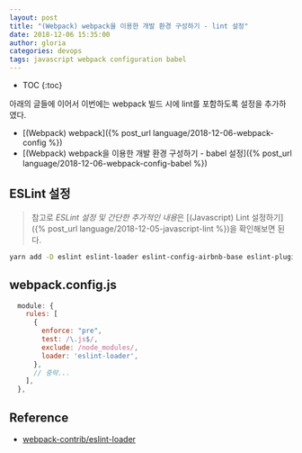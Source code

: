 ```yaml
---
layout: post
title: "(Webpack) webpack을 이용한 개발 환경 구성하기 - lint 설정"
date: 2018-12-06 15:35:00
author: gloria
categories: devops
tags: javascript webpack configuration babel
---
```


* TOC
{:toc}

아래의 글들에 이어서 이번에는 webpack 빌드 시에 lint를 포함하도록 설정을 추가하였다.
- [(Webpack) webpack]({% post_url language/2018-12-06-webpack-config %})
- [(Webpack) webpack을 이용한 개발 환경 구성하기 - babel 설정]({% post_url language/2018-12-06-webpack-config-babel %})


## ESLint 설정

> 참고로 *ESLint 설정 및 간단한 추가적인 내용*은 [(Javascript) Lint 설정하기]({% post_url language/2018-12-05-javascript-lint %})을 확인해보면 된다.

```bash
yarn add -D eslint eslint-loader eslint-config-airbnb-base eslint-plugin-import
```

## webpack.config.js
```javascript
  module: {
    rules: [
      {
        enforce: "pre",
        test: /\.js$/,
        exclude: /node_modules/,
        loader: 'eslint-loader',
      },
      // 중략...
    ],
  },
```

## Reference
- [webpack-contrib/eslint-loader](https://github.com/webpack-contrib/eslint-loader)
